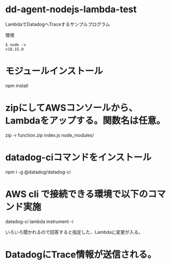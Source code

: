 # dd-agent-nodejs-lambda-test
LambdaでDatadogへTraceするサンプルプログラム

環境
```
$ node -v
v18.15.0
```

# モジュールインストール
npm install

# zipにしてAWSコンソールから、Lambdaをアップする。関数名は任意。
zip -r function.zip index.js node_modules/

# datadog-ciコマンドをインストール
npm i -g @datadog/datadog-ci

# AWS cli で接続できる環境で以下のコマンド実施
datadog-ci lambda instrument -i

いろいろ聞かれるので回答すると指定した、Lambdaに変更が入る。


# DatadogにTrace情報が送信される。

